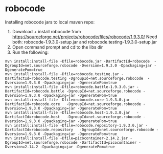 # robocode

Installing robocode jars to local maven repo:

1. Download + install robocode from https://sourceforge.net/projects/robocode/files/robocode/1.9.3.0/
Need both: robocode-1.9.3.0-setup.jar and robocode.testing-1.9.3.0-setup.jar
2. Open command prompt and cd to the libs dir
3. Run the following:
```
mvn install:install-file -Dfile=robocode.jar -DartifactId=robocode  -DgroupId=net.sourceforge.robocode -Dversion=1.9.3.0 -Dpackaging=jar -DgeneratePom=true
mvn install:install-file -Dfile=robocode.testing.jar -DartifactId=robocode.testing -DgroupId=net.sourceforge.robocode  -Dversion=1.9.3.0 -Dpackaging=jar -DgeneratePom=true
mvn install:install-file -Dfile=robocode.battle-1.9.3.0.jar -DartifactId=robocode.battle -DgroupId=net.sourceforge.robocode -Dversion=1.9.3.0 -Dpackaging=jar -DgeneratePom=true
mvn install:install-file -Dfile=robocode.core-1.9.3.0.jar   -DartifactId=robocode.core   -DgroupId=net.sourceforge.robocode -Dversion=1.9.3.0 -Dpackaging=jar -DgeneratePom=true
mvn install:install-file -Dfile=robocode.host-1.9.3.0.jar   -DartifactId=robocode.host   -DgroupId=net.sourceforge.robocode -Dversion=1.9.3.0 -Dpackaging=jar -DgeneratePom=true
mvn install:install-file -Dfile=robocode.repository-1.9.3.0.jar -DartifactId=robocode.repository   -DgroupId=net.sourceforge.robocode -Dversion=1.9.3.0 -Dpackaging=jar -DgeneratePom=true
mvn install:install-file -Dfile=picocontainer-2.14.2.jar -DgroupId=net.sourceforge.robocode -DartifactId=picocontainer -Dversion=2.14.2 -Dpackaging=jar -DgeneratePom=true
```

